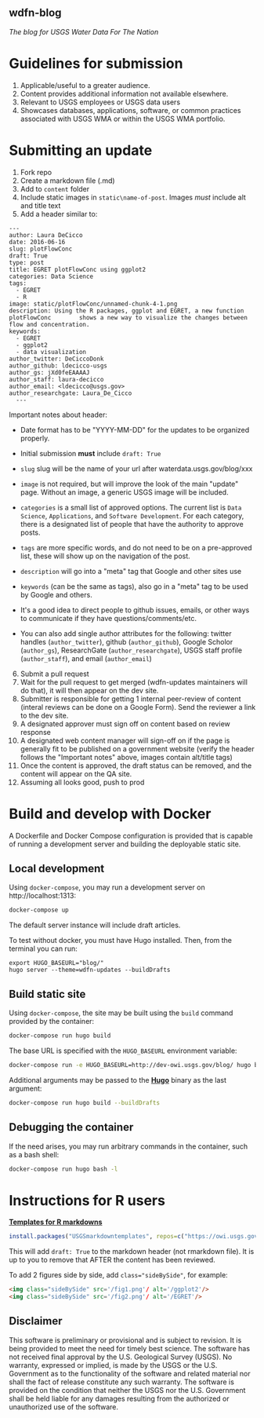 wdfn-blog
------------

*The blog for USGS Water Data For The Nation*

# Guidelines for submission
1. Applicable/useful to a greater audience.
2. Content provides additional information not available elsewhere.
3. Relevant to USGS employees or USGS data users
4. Showcases databases, applications, software, or common practices associated with USGS WMA or within the USGS WMA portfolio.

# Submitting an update

1. Fork repo
2. Create a markdown file (.md)
3. Add to `content` folder
4. Include static images in `static\name-of-post`. Images *must* include alt and title text
5. Add a header similar to:

  ```
  ---
  author: Laura DeCicco
  date: 2016-06-16
  slug: plotFlowConc
  draft: True
  type: post
  title: EGRET plotFlowConc using ggplot2
  categories: Data Science
  tags:
    - EGRET
    - R
  image: static/plotFlowConc/unnamed-chunk-4-1.png
  description: Using the R packages, ggplot and EGRET, a new function plotFlowConc        shows a new way to visualize the changes between flow and concentration.
  keywords:
    - EGRET
    - ggplot2
    - data visualization
  author_twitter: DeCiccoDonk
  author_github: ldecicco-usgs
  author_gs: jXd0feEAAAAJ
  author_staff: laura-decicco
  author_email: <ldecicco@usgs.gov>
  author_researchgate: Laura_De_Cicco
    ---
  ```

  Important notes about header:

  * Date format has to be "YYYY-MM-DD" for the updates to be organized properly.

  * Initial submission **must** include `draft: True`

  * `slug` slug will be the name of your url after waterdata.usgs.gov/blog/xxx

  * `image` is not required, but will improve the look of the main "update" page. Without an image, a generic USGS image will be included.

  * `categories` is a small list of approved options. The current list is `Data Science`, `Applications`, and `Software Development`. For each category, there is a designated list of people that have the authority to approve posts.

  * `tags` are more specific words, and do not need to be on a pre-approved list, these will show up on the navigation of the post.

  * `description` will go into a "meta" tag that Google and other sites use

  * `keywords` (can be the same as tags), also go in a "meta" tag to be used by Google and others.

  * It's a good idea to direct people to github issues, emails, or other ways to communicate if they have questions/comments/etc.

  * You can also add single author attributes for the following: twitter handles (`author_twitter`), github (`author_github`), Google Scholor (`author_gs`), ResearchGate (`author_researchgate`), USGS staff profile (`author_staff`), and email (`author_email`)

6. Submit a pull request
7. Wait for the pull request to get merged (wdfn-updates maintainers will do that), it will then appear on the dev site.
8. Submitter is responsible for getting 1 internal peer-review of content (interal reviews can be done on a Google Form). Send the reviewer a link to the dev site.
9. A designated approver must sign off on content based on review response
10. A designated web content manager will sign-off on if the page is generally fit to be published on a government website (verify the header follows the "Important notes" above, images contain alt/title tags)
11. Once the content is approved, the draft status can be removed, and the content will appear on the QA site.
12. Assuming all looks good, push to prod


# Build and develop with Docker

A Dockerfile and Docker Compose configuration is provided that is capable of running a development server and building the deployable static site.

## Local development

Using `docker-compose`, you may run a development server on http://localhost:1313:

```bash
docker-compose up
```

The default server instance will include draft articles.


To test without docker, you must have Hugo installed. Then, from the terminal you can run:

```
export HUGO_BASEURL="blog/"
hugo server --theme=wdfn-updates --buildDrafts
```

## Build static site

Using `docker-compose`, the site may be built using the `build` command provided by the container:

```bash
docker-compose run hugo build
```

The base URL is specified with the `HUGO_BASEURL` environment variable:

```bash
docker-compose run -e HUGO_BASEURL=http://dev-owi.usgs.gov/blog/ hugo build
```

Additional arguments may be passed to the [**Hugo**](https://gohugo.io/) binary as the last argument:

```bash
docker-compose run hugo build --buildDrafts
```

## Debugging the container

If the need arises, you may run arbitrary commands in the container, such as a bash shell:

```bash
docker-compose run hugo bash -l
```

# Instructions for R users

[**Templates for R markdowns**](https://github.com/USGS-R/USGSmarkdowntemplates)

```r
install.packages("USGSmarkdowntemplates", repos=c("https://owi.usgs.gov/R",getOption("repos")))
```

This will add `draft: True` to the markdown header (not rmarkdown file). It is up to you to remove that AFTER the content has been reviewed.

To add 2 figures side by side, add `class="sideBySide"`, for example:

```html
<img class="sideBySide" src='/fig1.png'/ alt='/ggplot2'/>
<img class="sideBySide" src='/fig2.png'/ alt='/EGRET'/>
```



Disclaimer
----------
This software is preliminary or provisional and is subject to revision. It is being provided to meet the need for timely best science. The software has not received final approval by the U.S. Geological Survey (USGS). No warranty, expressed or implied, is made by the USGS or the U.S. Government as to the functionality of the software and related material nor shall the fact of release constitute any such warranty. The software is provided on the condition that neither the USGS nor the U.S. Government shall be held liable for any damages resulting from the authorized or unauthorized use of the software.
